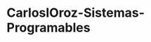 # CarlosIOroz-Sistemas-Programables



<script src="https://gist.github.com/CarlosIOroz/a85633fb4f8f332012b23314370d5774.js"></script>
